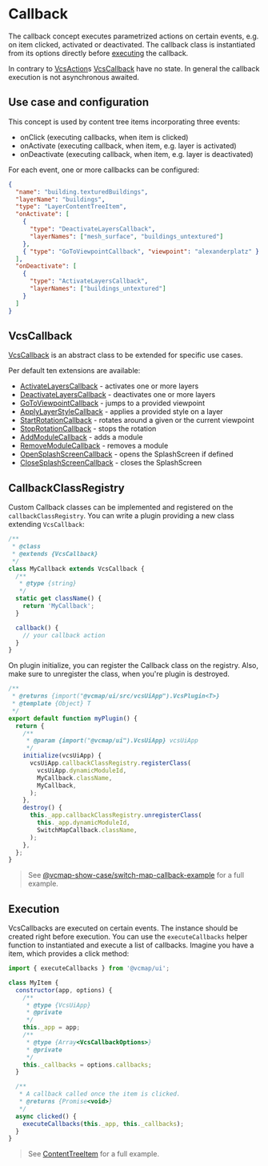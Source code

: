 # Callback

The callback concept executes parametrized actions on certain events, e.g. on item clicked, activated or deactivated.
The callback class is instantiated from its options directly before [executing](#execution) the callback.

In contrary to [VcsAction](./ACTIONS.md)s [VcsCallback](#vcscallback) have no state.
In general the callback execution is not asynchronous awaited.

## Use case and configuration

This concept is used by content tree items incorporating three events:

- onClick (executing callbacks, when item is clicked)
- onActivate (executing callback, when item, e.g. layer is activated)
- onDeactivate (executing callback, when item, e.g. layer is deactivated)

For each event, one or more callbacks can be configured:

```json
{
  "name": "building.texturedBuildings",
  "layerName": "buildings",
  "type": "LayerContentTreeItem",
  "onActivate": [
    {
      "type": "DeactivateLayersCallback",
      "layerNames": ["mesh_surface", "buildings_untextured"]
    },
    { "type": "GoToViewpointCallback", "viewpoint": "alexanderplatz" }
  ],
  "onDeactivate": [
    {
      "type": "ActivateLayersCallback",
      "layerNames": ["buildings_untextured"]
    }
  ]
}
```

## VcsCallback

[VcsCallback](../src/callback/vcsCallback.js) is an abstract class to be extended for specific use cases.

Per default ten extensions are available:

- [ActivateLayersCallback](../src/callback/activateLayersCallback.js) - activates one or more layers
- [DeactivateLayersCallback](../src/callback/deactivateLayersCallback.js) - deactivates one or more layers
- [GoToViewpointCallback](../src/callback/goToViewpointCallback.js) - jumps to a provided viewpoint
- [ApplyLayerStyleCallback](../src/callback/applyLayerStyleCallback.js) - applies a provided style on a layer
- [StartRotationCallback](../src/callback/startRotationCallback.js) - rotates around a given or the current viewpoint
- [StopRotationCallback](../src/callback/stopRotationCallback.js) - stops the rotation
- [AddModuleCallback](../src/callback/addModuleCallback.js) - adds a module
- [RemoveModuleCallback](../src/callback/removeModuleCallback.js) - removes a module
- [OpenSplashScreenCallback](../src/callback/openSplashScreenCallback.js) - opens the SplashScreen if defined
- [CloseSplashScreenCallback](../src/callback/closeSplashScreenCallback.js) - closes the SplashScreen

## CallbackClassRegistry

Custom Callback classes can be implemented and registered on the `callbackClassRegistry`.
You can write a plugin providing a new class extending `VcsCallback`:

```js
/**
 * @class
 * @extends {VcsCallback}
 */
class MyCallback extends VcsCallback {
  /**
   * @type {string}
   */
  static get className() {
    return 'MyCallback';
  }

  callback() {
    // your callback action
  }
}
```

On plugin initialize, you can register the Callback class on the registry.
Also, make sure to unregister the class, when you're plugin is destroyed.

```js
/**
 * @returns {import("@vcmap/ui/src/vcsUiApp").VcsPlugin<T>}
 * @template {Object} T
 */
export default function myPlugin() {
  return {
    /**
     * @param {import("@vcmap/ui").VcsUiApp} vcsUiApp
     */
    initialize(vcsUiApp) {
      vcsUiApp.callbackClassRegistry.registerClass(
        vcsUiApp.dynamicModuleId,
        MyCallback.className,
        MyCallback,
      );
    },
    destroy() {
      this._app.callbackClassRegistry.unregisterClass(
        this._app.dynamicModuleId,
        SwitchMapCallback.className,
      );
    },
  };
}
```

> See [@vcmap-show-case/switch-map-callback-example](../plugins/@vcmap-show-case/switch-map-callback-example) for a full example.

## Execution

VcsCallbacks are executed on certain events. The instance should be created right before execution.
You can use the `executeCallbacks` helper function to instantiated and execute a list of callbacks.
Imagine you have a item, which provides a click method:

```js
import { executeCallbacks } from '@vcmap/ui';

class MyItem {
  constructor(app, options) {
    /**
     * @type {VcsUiApp}
     * @private
     */
    this._app = app;
    /**
     * @type {Array<VcsCallbackOptions>}
     * @private
     */
    this._callbacks = options.callbacks;
  }

  /**
   * A callback called once the item is clicked.
   * @returns {Promise<void>}
   */
  async clicked() {
    executeCallbacks(this._app, this._callbacks);
  }
}
```

> See [ContentTreeItem](../src/contentTree/contentTreeItem.js) for a full example.

